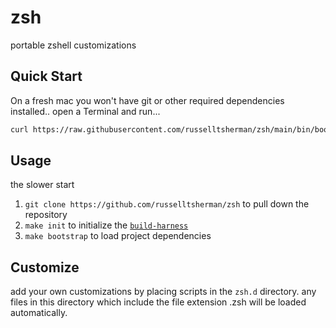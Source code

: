 # zsh

portable zshell customizations

## Quick Start

On a fresh mac you won't have git or other required dependencies installed..
open a Terminal and run...

```sh
curl https://raw.githubusercontent.com/russelltsherman/zsh/main/bin/bootstrap | bash
```

## Usage

the slower start

1. `git clone https://github.com/russelltsherman/zsh` to pull down the repository
1. `make init` to initialize the [`build-harness`](https://github.com/russelltsherman/build-harness/)
1. `make bootstrap` to load project dependencies

## Customize

add your own customizations by placing scripts in the `zsh.d` directory. any files in this directory which include the file extension .zsh will be loaded automatically.
